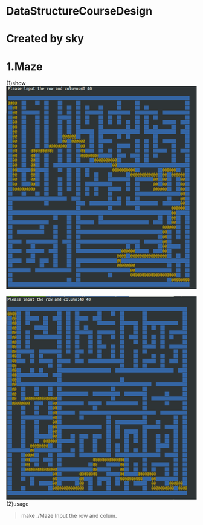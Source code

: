 # DataStructureCourseDesign
# Created by sky
# 1.Maze 
(1)show 
  ![Image text]( https://github.com/g1050/DataStructureCourseDesign/blob/master/Maze/maze1.png)
    ![Image text]( https://github.com/g1050/DataStructureCourseDesign/blob/master/Maze/maze2.png)
(2)usage
> make
> ./Maze
> Input the row and colum.
